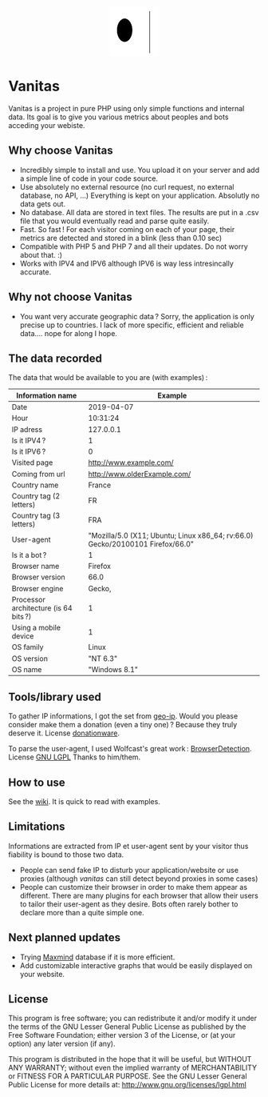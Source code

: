 <div style="text-align:center">
<img src="https://github.com/racine-p-a/vanitas/blob/master/src/img/vanitasLogo.svg" alt="drawing" width="100" height=100 />
</div>

# Vanitas

Vanitas is a project in pure PHP using only simple functions and internal data.
Its goal is to give you various metrics about peoples and bots acceding your webiste.

## Why choose Vanitas

- Incredibly simple to install and use. You upload it on your server and add a simple
 line of code in your code source.
- Use absolutely no external resource (no curl request, no external database, no API,
 ...) Everything is kept on your application. Absolutly no data gets out. 
- No database. All data are stored in text files. The results are put in a .csv file
that you would eventually read and parse quite easily.
- Fast. So fast ! For each visitor coming on each of your page, their metrics are
detected and stored in a blink (less than 0.10 sec)
- Compatible with PHP 5 and PHP 7 and all their updates. Do not worry about that. :)
- Works with IPV4 and IPV6 although IPV6 is way less intresincally accurate.

## Why not choose Vanitas

- You want very accurate geographic data ? Sorry, the application is only precise up
to countries. I lack of more specific, efficient and reliable data.... nope for along I hope.

## The data recorded

The data that would be available to you are (with examples) :

Information name | Example
---|---
Date | 2019-04-07
Hour | 10:31:24
IP adress | 127.0.0.1
Is it IPV4 ? | 1
Is it IPV6 ? | 0
Visited page | http://www.example.com/
Coming from url | http://www.olderExample.com/ 
Country name | France
Country tag (2 letters) | FR
Country tag (3 letters) | FRA
User-agent | "Mozilla/5.0 (X11; Ubuntu; Linux x86_64; rv:66.0) Gecko/20100101 Firefox/66.0"
Is it a bot ? | 1
Browser name | Firefox
Browser version | 66.0
Browser engine | Gecko,
Processor architecture (is 64 bits ?) | 1
Using a mobile device | 1
OS family | Linux
OS version | "NT 6.3"
OS name | "Windows 8.1"


## Tools/library used

To gather IP informations, I got the set from [geo-ip](http://software77.net/geo-ip/).
Would you please consider make them a donation (even a tiny one) ? Because they truly
deserve it. License [donationware](http://software77.net/geo-ip/?license).

To parse the user-agent, I used Wolfcast's great work :
[BrowserDetection](https://github.com/Wolfcast/BrowserDetection). License
[GNU LGPL](http://www.gnu.org/licenses/lgpl.html) Thanks to him/them.

## How to use

See the [wiki](https://github.com/racine-p-a/vanitas/wiki). It is quick to read with examples.

## Limitations

Informations are extracted from IP et user-agent sent by your visitor thus fiability is bound
to those two data.
- People can send fake IP to disturb your application/website or use proxies (although *vanitas*
can still detect beyond proxies in some cases)
- People can customize their browser in order to make them appear as different. There are many
plugins for each browser that allow their users to tailor their user-agent as they desire. Bots
often rarely bother to declare more than a quite simple one. 

## Next planned updates

- Trying [Maxmind](https://dev.maxmind.com/geoip/geoip2/geolite2/) database if it is
more efficient.
- Add customizable interactive graphs that would be easily displayed on your website. 

## License

This program is free software; you can redistribute it and/or modify it under the
terms of the GNU Lesser General Public License as published by the Free Software
Foundation; either version 3 of the License, or (at your option) any later version
(if any).

This program is distributed in the hope that it will be useful, but WITHOUT ANY
WARRANTY; without even the implied warranty of MERCHANTABILITY or FITNESS FOR A 
PARTICULAR PURPOSE. See the GNU Lesser General Public License for more details at: 
http://www.gnu.org/licenses/lgpl.html